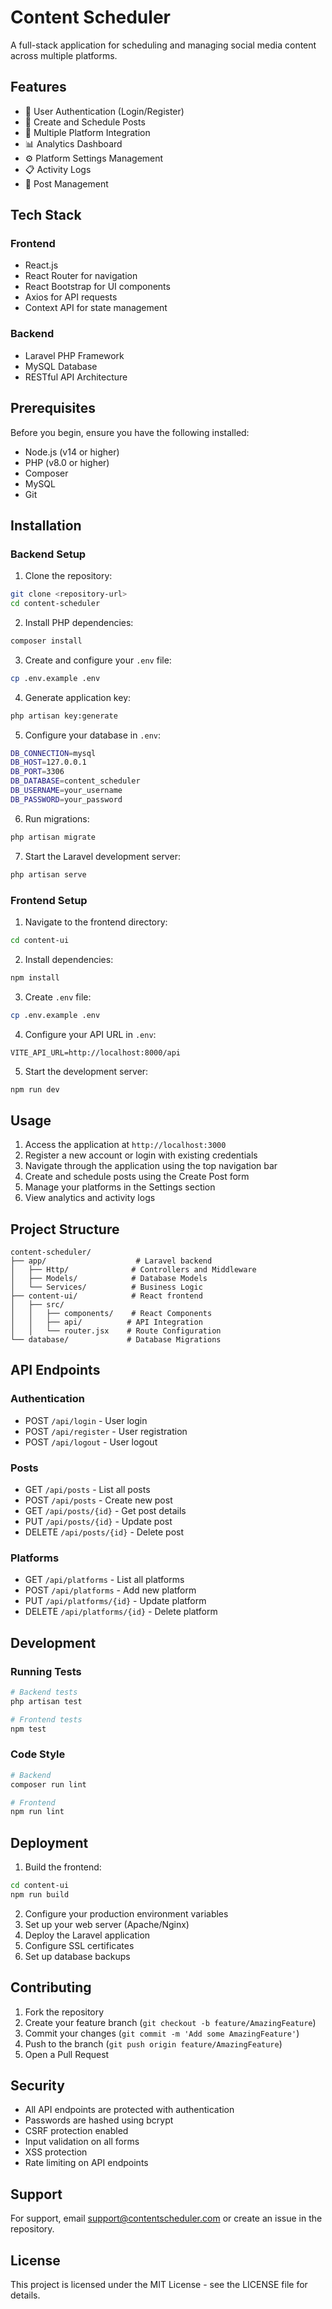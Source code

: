 # Content Scheduler

A full-stack application for scheduling and managing social media content across multiple platforms.

## Features

- 🔐 User Authentication (Login/Register)
- 📝 Create and Schedule Posts
- 🔄 Multiple Platform Integration
- 📊 Analytics Dashboard
- ⚙️ Platform Settings Management
- 📋 Activity Logs
- 🎯 Post Management

## Tech Stack

### Frontend
- React.js
- React Router for navigation
- React Bootstrap for UI components
- Axios for API requests
- Context API for state management

### Backend
- Laravel PHP Framework
- MySQL Database
- RESTful API Architecture

## Prerequisites

Before you begin, ensure you have the following installed:
- Node.js (v14 or higher)
- PHP (v8.0 or higher)
- Composer
- MySQL
- Git

## Installation

### Backend Setup

1. Clone the repository:
```bash
git clone <repository-url>
cd content-scheduler
```

2. Install PHP dependencies:
```bash
composer install
```

3. Create and configure your `.env` file:
```bash
cp .env.example .env
```

4. Generate application key:
```bash
php artisan key:generate
```

5. Configure your database in `.env`:
```bash
DB_CONNECTION=mysql
DB_HOST=127.0.0.1
DB_PORT=3306
DB_DATABASE=content_scheduler
DB_USERNAME=your_username
DB_PASSWORD=your_password
```

6. Run migrations:
```bash
php artisan migrate
```

7. Start the Laravel development server:
```bash
php artisan serve
```

### Frontend Setup

1. Navigate to the frontend directory:
```bash
cd content-ui
```

2. Install dependencies:
```bash
npm install
```

3. Create `.env` file:
```bash
cp .env.example .env
```

4. Configure your API URL in `.env`:
```
VITE_API_URL=http://localhost:8000/api
```

5. Start the development server:
```bash
npm run dev
```

## Usage

1. Access the application at `http://localhost:3000`
2. Register a new account or login with existing credentials
3. Navigate through the application using the top navigation bar
4. Create and schedule posts using the Create Post form
5. Manage your platforms in the Settings section
6. View analytics and activity logs

## Project Structure

```
content-scheduler/
├── app/                    # Laravel backend
│   ├── Http/              # Controllers and Middleware
│   ├── Models/            # Database Models
│   └── Services/          # Business Logic
├── content-ui/            # React frontend
│   ├── src/
│   │   ├── components/    # React Components
│   │   ├── api/          # API Integration
│   │   └── router.jsx    # Route Configuration
└── database/             # Database Migrations
```

## API Endpoints

### Authentication
- POST `/api/login` - User login
- POST `/api/register` - User registration
- POST `/api/logout` - User logout

### Posts
- GET `/api/posts` - List all posts
- POST `/api/posts` - Create new post
- GET `/api/posts/{id}` - Get post details
- PUT `/api/posts/{id}` - Update post
- DELETE `/api/posts/{id}` - Delete post

### Platforms
- GET `/api/platforms` - List all platforms
- POST `/api/platforms` - Add new platform
- PUT `/api/platforms/{id}` - Update platform
- DELETE `/api/platforms/{id}` - Delete platform

## Development

### Running Tests
```bash
# Backend tests
php artisan test

# Frontend tests
npm test
```

### Code Style
```bash
# Backend
composer run lint

# Frontend
npm run lint
```

## Deployment

1. Build the frontend:
```bash
cd content-ui
npm run build
```

2. Configure your production environment variables
3. Set up your web server (Apache/Nginx)
4. Deploy the Laravel application
5. Configure SSL certificates
6. Set up database backups

## Contributing

1. Fork the repository
2. Create your feature branch (`git checkout -b feature/AmazingFeature`)
3. Commit your changes (`git commit -m 'Add some AmazingFeature'`)
4. Push to the branch (`git push origin feature/AmazingFeature`)
5. Open a Pull Request

## Security

- All API endpoints are protected with authentication
- Passwords are hashed using bcrypt
- CSRF protection enabled
- Input validation on all forms
- XSS protection
- Rate limiting on API endpoints

## Support

For support, email support@contentscheduler.com or create an issue in the repository.

## License

This project is licensed under the MIT License - see the LICENSE file for details.
